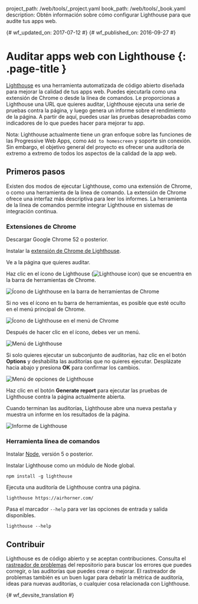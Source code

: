 project_path: /web/tools/_project.yaml
book_path: /web/tools/_book.yaml
description: Obtén información sobre cómo configurar Lighthouse para que audite tus apps web.

{# wf_updated_on: 2017-07-12 #}
{# wf_published_on: 2016-09-27 #}

# Auditar apps web con Lighthouse {: .page-title }

[Lighthouse](https://github.com/GoogleChrome/lighthouse) es una herramienta automatizada
de código abierto diseñada para mejorar la calidad de tus apps web. Puedes ejecutarla como una
extensión de Chrome o desde la línea de comandos. Le proporcionas a Lighthouse una URL
que quieres auditar, Lighthouse ejecuta una serie de pruebas contra la página, y luego
genera un informe sobre el rendimiento de la página. A partir de aquí, puedes usar
las pruebas desaprobadas como indicadores de lo que puedes hacer para mejorar tu app.

Nota: Lighthouse actualmente tiene un gran enfoque sobre las funciones de las Progressive Web Apps, como `Add to homescreen` y soporte sin conexión. Sin embargo, el objetivo general del proyecto es ofrecer una auditoría de extremo a extremo de todos los aspectos de la calidad de la app web.

## Primeros pasos

Existen dos modos de ejecutar Lighthouse, como una extensión de Chrome, o como una herramienta de la línea
de comando. La extensión de Chrome ofrece una interfaz más descriptiva para
leer los informes. La herramienta de la línea de comandos permite integrar Lighthouse en
sistemas de integración continua.

### Extensiones de Chrome

Descargar Google Chrome 52 o posterior.

Instalar la [extensión de Chrome de Lighthouse](https://chrome.google.com/webstore/detail/lighthouse/blipmdconlkpinefehnmjammfjpmpbjk).

Ve a la página que quieres auditar.

Haz clic en el ícono de Lighthouse (![Lighthouse 
icon](images/lighthouse-icon-16.png)) que se encuentra en la barra de herramientas de Chrome.

![Ícono de Lighthouse en la barra de herramientas de Chrome](images/icon-on-toolbar.png)

Si no ves el ícono en tu barra de herramientas, es posible que esté oculto en el menú principal
de Chrome.

![Ícono de Lighthouse en el menú de Chrome](images/icon-in-menu.png)

Después de hacer clic en el ícono, debes ver un menú.

![Menú de Lighthouse](images/menu.png)

Si solo quieres ejecutar un subconjunto de auditorías, haz clic en el botón **Options** 
 y deshabilita las auditorías que no quieres ejecutar. Desplázate hacia abajo y presiona **OK**
para confirmar los cambios.

![Menú de opciones de Lighthouse](images/options.png)

Haz clic en el botón **Generate report** para ejecutar las pruebas de Lighthouse contra la página
actualmente abierta.

Cuando terminan las auditorías, Lighthouse abre una nueva pestaña y muestra un
informe en los resultados de la página.

![Informe de Lighthouse](images/report.png)

### Herramienta línea de comandos

Instalar [Node](https://nodejs.org), versión 5 o posterior.

Instalar Lighthouse como un módulo de Node global.

    npm install -g lighthouse

Ejecuta una auditoría de Lighthouse contra una página.

    lighthouse https://airhorner.com/

Pasa el marcador `--help` para ver las opciones de entrada y salida disponibles.

    lighthouse --help

## Contribuir

Lighthouse es de código abierto y se aceptan contribuciones. Consulta el [rastreador de problemas](https://github.com/GoogleChrome/lighthouse/issues) del
repositorio
para buscar los errores que puedes corregir, o las auditorías que puedes crear o mejorar.
El rastreador de problemas también es un buen lugar para debatir la métrica de auditoría, ideas para
nuevas auditorías, o cualquier cosa relacionada con Lighthouse.


{# wf_devsite_translation #}
